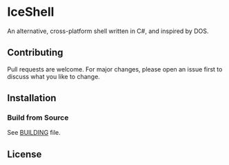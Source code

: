 # IceShell

An alternative, cross-platform shell written in C#, and inspired by DOS.

## Contributing

Pull requests are welcome. For major changes, please open an issue first to discuss what
you like to change.

## Installation

### Build from Source

See [BUILDING](BUILDING.md) file.

## License


